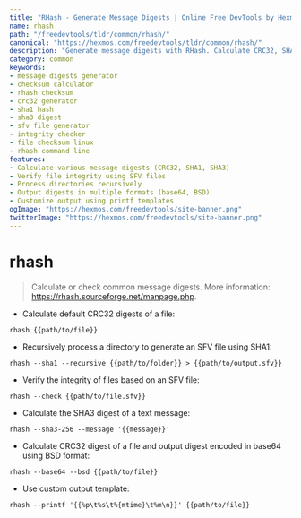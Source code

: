 ```yaml
---
title: "RHash - Generate Message Digests | Online Free DevTools by Hexmos"
name: rhash
path: "/freedevtools/tldr/common/rhash/"
canonical: "https://hexmos.com/freedevtools/tldr/common/rhash/"
description: "Generate message digests with RHash. Calculate CRC32, SHA1, SHA3 checksums for files and messages. Free online tool, no registration required."
category: common
keywords:
- message digests generator
- checksum calculator
- rhash checksum
- crc32 generator
- sha1 hash
- sha3 digest
- sfv file generator
- integrity checker
- file checksum linux
- rhash command line
features:
- Calculate various message digests (CRC32, SHA1, SHA3)
- Verify file integrity using SFV files
- Process directories recursively
- Output digests in multiple formats (base64, BSD)
- Customize output using printf templates
ogImage: "https://hexmos.com/freedevtools/site-banner.png"
twitterImage: "https://hexmos.com/freedevtools/site-banner.png"
---
```


# rhash

> Calculate or check common message digests.
> More information: <https://rhash.sourceforge.net/manpage.php>.

- Calculate default CRC32 digests of a file:

`rhash {{path/to/file}}`

- Recursively process a directory to generate an SFV file using SHA1:

`rhash --sha1 --recursive {{path/to/folder}} > {{path/to/output.sfv}}`

- Verify the integrity of files based on an SFV file:

`rhash --check {{path/to/file.sfv}}`

- Calculate the SHA3 digest of a text message:

`rhash --sha3-256 --message '{{message}}'`

- Calculate CRC32 digest of a file and output digest encoded in base64 using BSD format:

`rhash --base64 --bsd {{path/to/file}}`

- Use custom output template:

`rhash --printf '{{%p\t%s\t%{mtime}\t%m\n}}' {{path/to/file}}`
